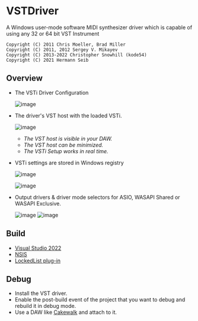 # VSTDriver
A Windows user-mode software MIDI synthesizer driver which is capable of using any 32 or 64 bit VST Instrument

`Copyright (C) 2011 Chris Moeller, Brad Miller`  
`Copyright (C) 2011, 2012 Sergey V. Mikayev`  
`Copyright (C) 2013-2022 Christopher Snowhill (kode54)`  
`Copyright (C) 2021 Hermann Seib`

## Overview
* The VSTi Driver Configuration

   ![image](https://user-images.githubusercontent.com/100102043/158668700-f3b020b7-2adf-4072-aee5-592570b3e8a0.png)

* The driver's VST host with the loaded VSTi.

   ![image](https://user-images.githubusercontent.com/100102043/159137233-3626111c-b604-4889-934a-3d8a35c6e149.png)
   
   * *The VST host is visible in your DAW.*
   * *The VST host can be minimized.*
   * *The VSTi Setup works in real time.*

* VSTi settings are stored in Windows registry

   ![image](https://user-images.githubusercontent.com/100102043/159165630-87c02d79-035c-42f5-a779-88079d40d3e7.png)

   ![image](https://user-images.githubusercontent.com/100102043/155243242-4c409017-0686-4382-828f-9c599fd186ef.png)

* Output drivers & driver mode selectors for ASIO, WASAPI Shared or WASAPI Exclusive.

   ![image](https://user-images.githubusercontent.com/100102043/158668867-ffffecbf-453f-4bc9-9315-daff92420b4f.png)
   ![image](https://user-images.githubusercontent.com/100102043/158668801-645df329-d221-4d41-a71d-821c88adeb43.png)

## Build
* <a href="https://visualstudio.microsoft.com/vs/">Visual Studio 2022</a>
* <a href="https://nsis.sourceforge.io/Download">NSIS</a>
* <a href="https://nsis.sourceforge.io/LockedList_plug-in">LockedList plug-in</a>

## Debug
* Install the VST driver.
* Enable the post-build event of the project that you want to debug and rebuild it in debug mode.
* Use a DAW like <a href="https://www.bandlab.com/products/cakewalk">Cakewalk</a> and attach to it.
